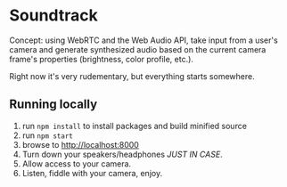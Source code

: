 # Soundtrack

Concept: using WebRTC and the Web Audio API, take input from a user's camera
and generate synthesized audio based on the current camera frame's properties
(brightness, color profile, etc.).

Right now it's very rudementary, but everything starts somewhere.

## Running locally

1. run `npm install` to install packages and build minified source
2. run `npm start`
3. browse to [http://localhost:8000](http://localhost:8000)
4. Turn down your speakers/headphones *JUST IN CASE*.
5. Allow access to your camera.
6. Listen, fiddle with your camera, enjoy.
